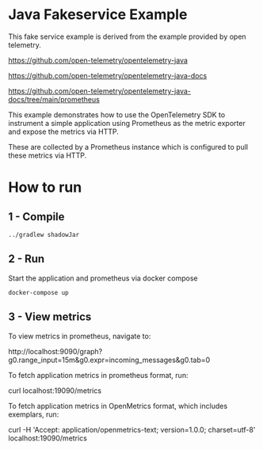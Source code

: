 # Java Fakeservice Example

This fake service example is derived from the example provided by open telemetry.

https://github.com/open-telemetry/opentelemetry-java

https://github.com/open-telemetry/opentelemetry-java-docs

https://github.com/open-telemetry/opentelemetry-java-docs/tree/main/prometheus

This example demonstrates how to use the OpenTelemetry SDK to instrument a
simple application using Prometheus as the metric exporter and expose the
metrics via HTTP.

These are collected by a Prometheus instance which is configured to pull these
metrics via HTTP.

# How to run

## 1 - Compile

```shell script
../gradlew shadowJar
```

## 2 - Run

Start the application and prometheus via docker compose

```shell
docker-compose up
```

## 3 - View metrics

To view metrics in prometheus, navigate to:

http://localhost:9090/graph?g0.range_input=15m&g0.expr=incoming_messages&g0.tab=0

To fetch application metrics in prometheus format, run:

curl localhost:19090/metrics

To fetch application metrics in OpenMetrics format, which includes exemplars, run:

curl -H 'Accept: application/openmetrics-text; version=1.0.0; charset=utf-8' localhost:19090/metrics
